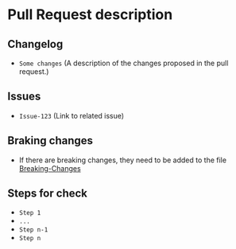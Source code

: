# Pull Request description


## Changelog

- `Some changes` (A description of the changes proposed in the pull request.)

## Issues

- `Issue-123` (Link to related issue)

## Braking changes

- If there are breaking changes, they need to be added to the file [Breaking-Changes](../Breaking-Changes.md)

## Steps for check

- `Step 1`
- `...`
- `Step n-1`
- `Step n`
